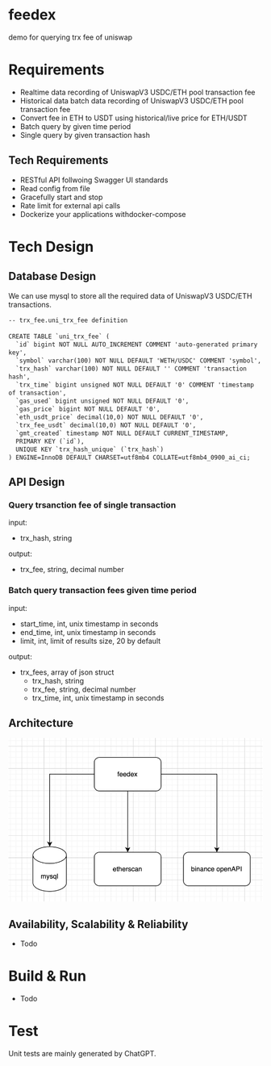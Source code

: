 # feedex
demo for querying trx fee of uniswap

# Requirements
- Realtime data recording of UniswapV3 USDC/ETH pool transaction fee
- Historical data batch data recording of UniswapV3 USDC/ETH pool transaction fee
- Convert fee in ETH to USDT using historical/live price for ETH/USDT 
- Batch query by given time period
- Single query by given transaction hash

## Tech Requirements
- RESTful API follwoing Swagger UI standards
- Read config from file
- Gracefully start and stop
- Rate limit for external api calls
- Dockerize your applications withdocker-compose

# Tech Design
## Database Design
We can use mysql to store all the required data of UniswapV3 USDC/ETH transactions.
```
-- trx_fee.uni_trx_fee definition

CREATE TABLE `uni_trx_fee` (
  `id` bigint NOT NULL AUTO_INCREMENT COMMENT 'auto-generated primary key',
  `symbol` varchar(100) NOT NULL DEFAULT 'WETH/USDC' COMMENT 'symbol',
  `trx_hash` varchar(100) NOT NULL DEFAULT '' COMMENT 'transaction hash',
  `trx_time` bigint unsigned NOT NULL DEFAULT '0' COMMENT 'timestamp of transaction',
  `gas_used` bigint unsigned NOT NULL DEFAULT '0',
  `gas_price` bigint NOT NULL DEFAULT '0',
  `eth_usdt_price` decimal(10,0) NOT NULL DEFAULT '0',
  `trx_fee_usdt` decimal(10,0) NOT NULL DEFAULT '0',
  `gmt_created` timestamp NOT NULL DEFAULT CURRENT_TIMESTAMP,
  PRIMARY KEY (`id`),
  UNIQUE KEY `trx_hash_unique` (`trx_hash`)
) ENGINE=InnoDB DEFAULT CHARSET=utf8mb4 COLLATE=utf8mb4_0900_ai_ci;
```

## API Design
### Query trsanction fee of single transaction
input: 
- trx_hash, string

output:
- trx_fee, string, decimal number

### Batch query transaction fees given time period
input:
- start_time, int, unix timestamp in seconds
- end_time, int, unix timestamp in seconds
- limit, int, limit of results size, 20 by default

output:
- trx_fees, array of json struct
  - trx_hash, string
  - trx_fee, string, decimal number
  - trx_time, int, unix timestamp in seconds

## Architecture
![alt text](image.png)


## Availability, Scalability & Reliability
- Todo

# Build & Run
- Todo

# Test
Unit tests are mainly generated by ChatGPT.